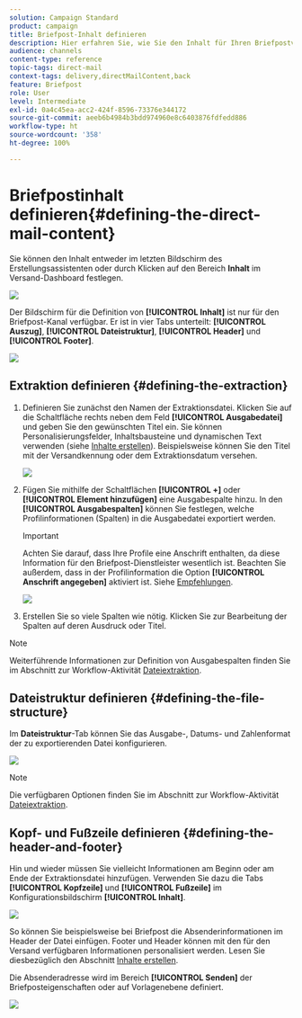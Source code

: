 ```yaml
---
solution: Campaign Standard
product: campaign
title: Briefpost-Inhalt definieren
description: Hier erfahren Sie, wie Sie den Inhalt für Ihren Briefpostversand definieren.
audience: channels
content-type: reference
topic-tags: direct-mail
context-tags: delivery,directMailContent,back
feature: Briefpost
role: User
level: Intermediate
exl-id: 0a4c45ea-acc2-424f-8596-73376e344172
source-git-commit: aeeb6b4984b3bdd974960e8c6403876fdfedd886
workflow-type: ht
source-wordcount: '358'
ht-degree: 100%

---
```


# Briefpostinhalt definieren{#defining-the-direct-mail-content}

Sie können den Inhalt entweder im letzten Bildschirm des Erstellungsassistenten oder durch Klicken auf den Bereich **Inhalt** im Versand-Dashboard festlegen.

![](assets/direct_mail_6.png)

Der Bildschirm für die Definition von **[!UICONTROL Inhalt]** ist nur für den Briefpost-Kanal verfügbar. Er ist in vier Tabs unterteilt: **[!UICONTROL Auszug]**, **[!UICONTROL Dateistruktur]**, **[!UICONTROL Header]** und **[!UICONTROL Footer]**.

![](assets/direct_mail_11.png)

## Extraktion definieren {#defining-the-extraction}

1. Definieren Sie zunächst den Namen der Extraktionsdatei. Klicken Sie auf die Schaltfläche rechts neben dem Feld **[!UICONTROL Ausgabedatei]** und geben Sie den gewünschten Titel ein. Sie können Personalisierungsfelder, Inhaltsbausteine und dynamischen Text verwenden (siehe [Inhalte erstellen](../../designing/using/personalization.md#example-email-personalization)). Beispielsweise können Sie den Titel mit der Versandkennung oder dem Extraktionsdatum versehen.

   ![](assets/direct_mail_12.png)

1. Fügen Sie mithilfe der Schaltflächen **[!UICONTROL +]** oder **[!UICONTROL Element hinzufügen]** eine Ausgabespalte hinzu. In den **[!UICONTROL Ausgabespalten]** können Sie festlegen, welche Profilinformationen (Spalten) in die Ausgabedatei exportiert werden.

   >[!IMPORTANT]
   >
   >Achten Sie darauf, dass Ihre Profile eine Anschrift enthalten, da diese Information für den Briefpost-Dienstleister wesentlich ist. Beachten Sie außerdem, dass in der Profilinformation die Option **[!UICONTROL Anschrift angegeben]** aktiviert ist. Siehe [Empfehlungen](../../channels/using/about-direct-mail.md#recommendations).

   ![](assets/direct_mail_13.png)

1. Erstellen Sie so viele Spalten wie nötig. Klicken Sie zur Bearbeitung der Spalten auf deren Ausdruck oder Titel.

>[!NOTE]
>
>Weiterführende Informationen zur Definition von Ausgabespalten finden Sie im Abschnitt zur Workflow-Aktivität [Dateiextraktion](../../automating/using/extract-file.md).

## Dateistruktur definieren      {#defining-the-file-structure}

Im **Dateistruktur**-Tab können Sie das Ausgabe-, Datums- und Zahlenformat der zu exportierenden Datei konfigurieren.

![](assets/direct_mail_14.png)

>[!NOTE]
>
>Die verfügbaren Optionen finden Sie im Abschnitt zur Workflow-Aktivität [Dateiextraktion](../../automating/using/extract-file.md).

## Kopf- und Fußzeile definieren      {#defining-the-header-and-footer}

Hin und wieder müssen Sie vielleicht Informationen am Beginn oder am Ende der Extraktionsdatei hinzufügen. Verwenden Sie dazu die Tabs **[!UICONTROL Kopfzeile]** und **[!UICONTROL Fußzeile]** im Konfigurationsbildschirm **[!UICONTROL Inhalt]**.

![](assets/direct_mail_7.png)

So können Sie beispielsweise bei Briefpost die Absenderinformationen im Header der Datei einfügen. Footer und Header können mit den für den Versand verfügbaren Informationen personalisiert werden. Lesen Sie diesbezüglich den Abschnitt [Inhalte erstellen](../../designing/using/personalization.md#example-email-personalization).

Die Absenderadresse wird im Bereich **[!UICONTROL Senden]** der Briefposteigenschaften oder auf Vorlagenebene definiert.

![](assets/direct_mail_24.png)
